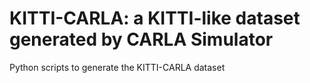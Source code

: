 # KITTI-CARLA: a KITTI-like dataset generated by CARLA Simulator
Python scripts to generate the KITTI-CARLA dataset
